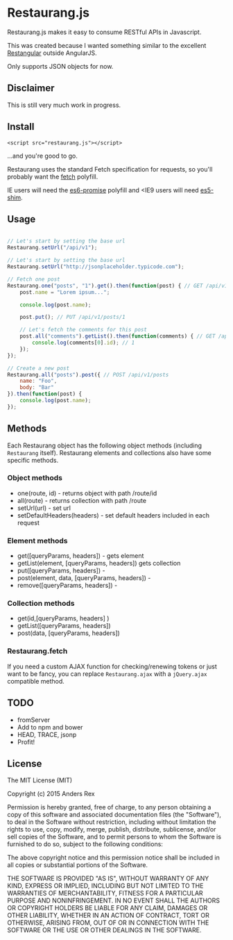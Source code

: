 # Restaurang.js

Restaurang.js makes it easy to consume RESTful APIs in Javascript.

This was created because I wanted something similar to the excellent [Restangular](https://github.com/mgonto/restangular) outside AngularJS.

Only supports JSON objects for now.

## Disclaimer

This is still very much work in progress.

## Install

`<script src="restaurang.js"></script>`

...and you're good to go.

Restaurang uses the standard Fetch specification for requests, so you'll probably want the [fetch](https://github.com/github/fetch) polyfill.

IE users will need the [es6-promise](https://github.com/jakearchibald/es6-promise) polyfill and <IE9 users will need [es5-shim](https://github.com/es-shims/es5-shim).


## Usage

````javascript

// Let's start by setting the base url
Restaurang.setUrl("/api/v1");

// Let's start by setting the base url
Restaurang.setUrl("http://jsonplaceholder.typicode.com");

// Fetch one post
Restaurang.one("posts", "1").get().then(function(post) { // GET /api/v1/posts/1
    post.name = "Lorem ipsum...";

    console.log(post.name);

    post.put(); // PUT /api/v1/posts/1

    // Let's fetch the comments for this post
    post.all("comments").getList().then(function(comments) { // GET /api/v1/posts/1/comments, expects an array
        console.log(comments[0].id); // 1
    });
});

// Create a new post
Restaurang.all("posts").post({ // POST /api/v1/posts
    name: "Foo",
    body: "Bar"
}).then(function(post) {
    console.log(post.name);
});
````

## Methods

Each Restaurang object has the following object methods (including `Restaurang` itself). Restaurang elements and collections also have some specific methods.

### Object methods

* one(route, id) - returns object with path /route/id
* all(route) - returns collection with path /route
* setUrl(url) - set url
* setDefaultHeaders(headers) - set default headers included in each request

### Element methods

* get([queryParams, headers]) - gets element
* getList(element, [queryParams, headers]) gets collection
* put([queryParams, headers]) -
* post(element, data, [queryParams, headers]) -
* remove([queryParams, headers]) -

### Collection methods

* get(id,[queryParams, headers] )
* getList([queryParams, headers])
* post(data, [queryParams, headers])

### Restaurang.fetch

If you need a custom AJAX function for checking/renewing tokens or just want to be fancy, you can replace `Restaurang.ajax` with a `jQuery.ajax` compatible method.

## TODO

* fromServer
* Add to npm and bower
* HEAD, TRACE, jsonp
* Profit!

## License

The MIT License (MIT)

Copyright (c) 2015 Anders Rex

Permission is hereby granted, free of charge, to any person obtaining a copy of this software and associated documentation files (the "Software"), to deal in the Software without restriction, including without limitation the rights to use, copy, modify, merge, publish, distribute, sublicense, and/or sell copies of the Software, and to permit persons to whom the Software is furnished to do so, subject to the following conditions:

The above copyright notice and this permission notice shall be included in all copies or substantial portions of the Software.

THE SOFTWARE IS PROVIDED "AS IS", WITHOUT WARRANTY OF ANY KIND, EXPRESS OR IMPLIED, INCLUDING BUT NOT LIMITED TO THE WARRANTIES OF MERCHANTABILITY, FITNESS FOR A PARTICULAR PURPOSE AND NONINFRINGEMENT. IN NO EVENT SHALL THE AUTHORS OR COPYRIGHT HOLDERS BE LIABLE FOR ANY CLAIM, DAMAGES OR OTHER LIABILITY, WHETHER IN AN ACTION OF CONTRACT, TORT OR OTHERWISE, ARISING FROM, OUT OF OR IN CONNECTION WITH THE SOFTWARE OR THE USE OR OTHER DEALINGS IN THE SOFTWARE.